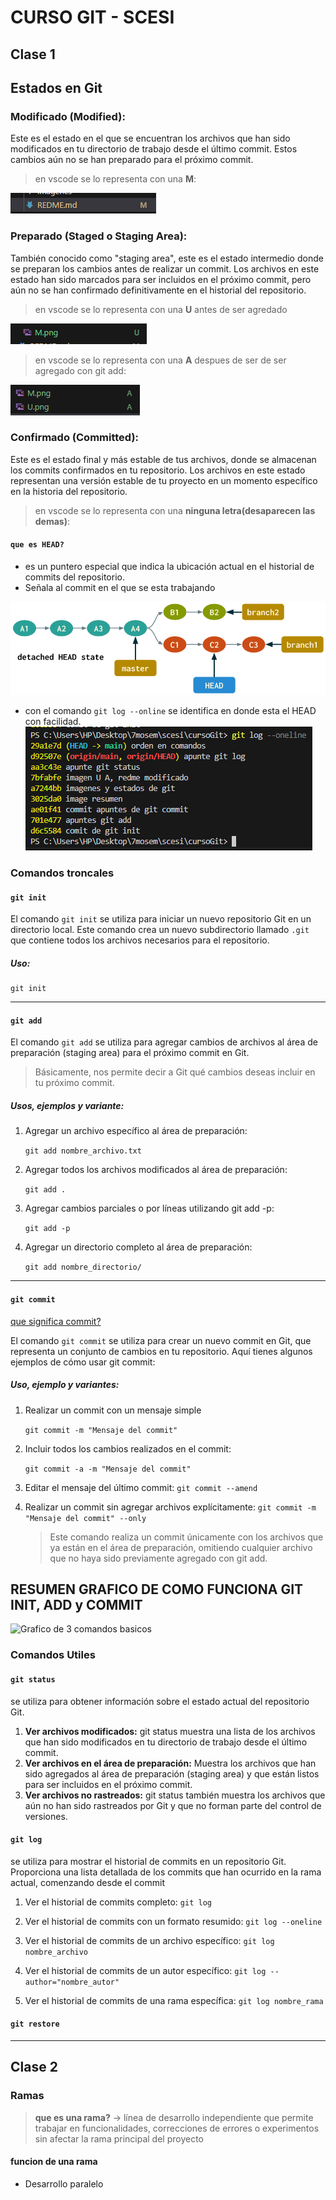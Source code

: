 # CURSO GIT - SCESI

## Clase 1

## Estados en Git

### Modificado (Modified):
Este es el estado en el que se encuentran los archivos que han sido modificados en tu directorio de trabajo desde el último commit. Estos cambios aún no se han preparado para el próximo commit.

>en vscode se lo representa con una **M**:

![modified](/imagenes/M.png)


### Preparado (Staged o Staging Area):
También conocido como "staging area", este es el estado intermedio donde se preparan los cambios antes de realizar un commit. Los archivos en este estado han sido marcados para ser incluidos en el próximo commit, pero aún no se han confirmado definitivamente en el historial del repositorio.

>en vscode se lo representa con una **U** antes de ser agredado

![Staged o Staging Area](/imagenes/U.png)

>en vscode se lo representa con una **A** despues de ser de ser agregado con git add:

![Staged o Staging Area](/imagenes/A.png)


### Confirmado (Committed):
Este es el estado final y más estable de tus archivos, donde se almacenan los commits confirmados en tu repositorio. Los archivos en este estado representan una versión estable de tu proyecto en un momento específico en la historia del repositorio.

>en vscode se lo representa con una **ninguna letra(desaparecen las demas)**:

#### `que es HEAD?`
- es un puntero especial que indica la ubicación actual en el historial de commits del repositorio. 
- Señala al commit en el que se esta trabajando

![Staged o Staging Area](/imagenes/head.png)

- con el comando `git log --online` se identifica en donde esta el HEAD con facilidad.
![Staged o Staging Area](/imagenes/headCap.png)

### Comandos troncales

#### `git init`

El comando `git init` se utiliza para iniciar un nuevo repositorio Git en un directorio local. Este comando crea un nuevo subdirectorio llamado `.git` que contiene todos los archivos necesarios para el repositorio.

##### Uso:
    git init

---

#### `git add`

El comando `git add`  se utiliza para agregar cambios de archivos al área de preparación (staging area) para el próximo commit en Git. 
> Básicamente, nos permite decir a Git qué cambios deseas incluir en tu próximo commit.
##### Usos, ejemplos y variante:

1. Agregar un archivo específico al área de preparación:

    `git add nombre_archivo.txt`
2. Agregar todos los archivos modificados al área de preparación:

    `git add .`

3. Agregar cambios parciales o por líneas utilizando git add -p:

    `git add -p`

4. Agregar un directorio completo al área de preparación:

    `git add nombre_directorio/`

---
#### `git commit`

[que significa commit?](https://es.wikipedia.org/wiki/Commit)

El comando `git commit`  se utiliza para crear un nuevo commit en Git, que representa un conjunto de cambios en tu repositorio. Aquí tienes algunos ejemplos de cómo usar git commit:
##### Uso, ejemplo y variantes:

1. Realizar un commit con un mensaje simple

    `git commit -m "Mensaje del commit"`
2. Incluir todos los cambios realizados en el commit:

    `git commit -a -m "Mensaje del commit"`

3. Editar el mensaje del último commit:
    `git commit --amend`

4. Realizar un commit sin agregar archivos explícitamente:
    `git commit -m "Mensaje del commit" --only`
    >Este comando realiza un commit únicamente con los archivos que ya están en el área de preparación, omitiendo cualquier archivo que no haya sido previamente agregado con git add.


## RESUMEN GRAFICO DE COMO FUNCIONA GIT INIT, ADD y COMMIT
![Grafico de 3 comandos basicos](/cursoGit/imagenes/gitclase1.png "Resumen grafico")

### Comandos Utiles

#### `git status `
 se utiliza para obtener información sobre el estado actual del repositorio Git. 
 1. **Ver archivos modificados:** git status muestra una lista de los archivos que han sido modificados en tu directorio de trabajo desde el último commit.
 2. **Ver archivos en el área de preparación:** Muestra los archivos que han sido agregados al área de preparación (staging area) y que están listos para ser incluidos en el próximo commit.
3. **Ver archivos no rastreados:** git status también muestra los archivos que aún no han sido rastreados por Git y que no forman parte del control de versiones.

#### `git log `
se utiliza para mostrar el historial de commits en un repositorio Git. Proporciona una lista detallada de los commits que han ocurrido en la rama actual, comenzando desde el commit 

1. Ver el historial de commits completo:
    `git log`
2. Ver el historial de commits con un formato resumido:
    `git log --oneline`
3. Ver el historial de commits de un archivo específico:
    `git log nombre_archivo`

4. Ver el historial de commits de un autor específico:
    `git log --author="nombre_autor"`

5. Ver el historial de commits de una rama específica:
    `git log nombre_rama`



#### `git restore `

---

## Clase 2

### Ramas

> **que es una rama?** ->  línea de desarrollo independiente que permite trabajar en funcionalidades, correcciones de errores o experimentos sin afectar la rama principal del proyecto

#### funcion de una rama
- Desarrollo paralelo
